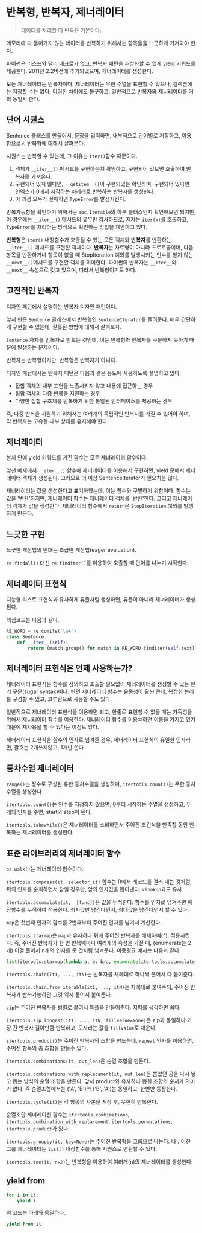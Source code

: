 # 반복형, 반복자, 제너레이터

> 데이터를 처리할 때 반복은 기본이다.

메모리에 다 들어가지 않는 데이터를 반복하기 위해서는 항목들을 느긋하게 가져와야 한다.

파이썬은 리스프와 달리 매크로가 없고, 반복자 패턴을 추상화할 수 있게 yield 키워드를 제공한다. 2011년 2.2버전에 추가되었으며, 제너레이터를 생성한다.

모든 제너레이터는 반복자이다. 제너레이터는 무한 수열을 표현할 수 있으나, 컬렉션에는 저장할 수는 없다. 이러한 차이에도 불구하고, 일반적으로 반복자와 제너레이터를 거의 동일시 한다.

## 단어 시퀀스

Sentence 클래스를 만들어서, 문장을 입력하면, 내부적으로 단어별로 저장하고, 이용함으로써 반복형에 대해서 살펴본다.

시퀀스는 반복할 수 있는데, 그 이유는 ```iter()```함수 때문이다.
1. 객체가 ```__iter__()``` 메서드를 구현하는지 확인하고, 구현되어 있으면 호출하여 반복자를 가져온다.
1. 구현되어 있지 않다면, ```__getitem__()```이 구현되었는 확인하며, 구현되어 있다면 인덱스가 0에서 시작하는 차례래로 반복하는 반복자를 생성한다.
1. 이 과정 모두가 실패하면 `TypeError`를 발생시킨다.

반복가능함을 확인하기 위해서는 `abc.Iterable`의 하부 클래스인지 확인해보면 되지만, 이 경우에는 ```__iter__()``` 메서드의 유무만 검사하므로, 저자는 `iter(x)`를 호출하고, `TypeError`를 처리하는 방식으로 확인하는 방법을 제안하고 있다.

**반복형**은 `iter()` 내장함수가 호출될 수 있는 모든 객체와 **반복자**를 반환하는 ```__iter__()``` 메서드를 구현한 객체이다.
**반복자**는 자료형이 아니라 프로토콜이며, 다음 항목을 반환하거나 항목이 없을 때 StopIteration 예외를 발생시키는 인수를 받지 않는 ```__next__()```메서드를 구현할 객체를 의미한다.
파이썬의 반복자는 ```__iter__```와 ```__next__``` 속성으로 갖고 있으며, 따라서 반복형이기도 하다.

## 고전적인 반복자

디자인 패턴에서 설명하는 반복자 디자인 패턴이다. 

앞서 만든 `Sentence` 클래스에서 반복형인 `SentenceIterator`를 돌려준다. 매우 간단하게 구현할 수 있는데, 잘못된 방법에 대해서 살펴보자.

`Sentence` 자체를 반복자로 만드는 것인데, 이는 반복형과 반복자를 구분하지 못하기 때문에 발생하는 문제이다.

반복자는 반복형이지만, 반복형은 반복자가 아니다.

디자인 패턴에서는 반복자 패턴은 다음과 같은 용도에 사용하도록 설명하고 있다.

* 집합 객체의 내부 표현을 노출시키지 않고 내용에 접근하는 경우
* 집합 객체의 다중 반복을 지원하는 경우
* 다양한 집합 구조체를 반복하기 위한 통일된 인터페이스를 제공하는 경우

즉, 다중 반복을 지원하기 위해서는 여러개의 독립적인 반복자를 가질 수 있어야 하며, 각 반복자는 고유한 내부 상태를 유지해야 한다.

## 제너레이터

본체 안에 yield 키워드를 가진 함수는 모두 제너레이터 함수이다.

앞선 예제에서 ```__iter__()``` 함수에 제너레이터를 이용해서 구현하면, yield 문에서 제너레이터 객체가 생성된다. 그러므로 더 이상 SentenceIterator가 필요치는 않다.

제너레이터는 값을 생성한다고 표기하였는데, 이는 함수와 구별하기 위함이다. 함수는 값을 '반환'하지만, 제너레이터 함수는 제너레이터 객체를 '반환'한다. 그리고 제너레이터 객체가 값을 생성한다. 제너레이터 함수에서 `return`은 `StopIteration` 예외를 발생하게 만든다.

## 느긋한 구현

느긋한 계산법의 반대는 조급한 계산법(eager evaluation).

`re.findall()` 대신 `re.finditer()`를 이용하여 호출할 때 단어를 나누기 시작한다.

## 제너레이터 표현식

지능형 리스트 표현식과 유사하게 튜플처럼 생성하면, 튜플이 아니라 제너레이터가 생성된다.

핵심코드는 다음과 같다.

```python
RE_WORD = re.comile('\w+')
class Sentence:
    def __iter__(self):
        return (match.group() for match in RE_WORD.finditer(self.text))
```

## 제너레이터 표현식은 언제 사용하는가?

제너레이터 표현식은 함수를 정의하고 호출할 필요없이 제너레이터를 생성할 수 있는 편리 구문(sugar syntax)이다. 반면 제너레이터 함수는 융통성이 훨씬 큰데, 복잡한 논리를 구성할 수 있고, 코루틴으로 사용할 수도 있다.

일반적으로 제너레이터 표현식을 이용하면 되고, 한줄로 표현할 수 없을 때는 가독성을 위해서 제너레이터 함수를 이용한다. 제너레이터 함수를 이용ㅉ하면 이름을 가지고 있기 때문에 재사용을 할 수 있다는 이점도 있다.

제너레이터 표현식을 함수의 인자로 넘겨줄 경우, 제너레이터 표현식이 유일한 인자라면, 괄호는 2개쓰지않고, 1개만 쓴다.

## 등차수열 제너레이터

`range()`는 정수로 구성된 유한 등차수열을 생성하며, `itertools.count()`는 무한 등차수열을 생성한다.

`itertools.count()`는 인수를 지정하지 않으면, 0부터 시작하는 수열을 생성하고, 두 개의 인자를 주면, start와 step이 된다.

`itertools.takewhile()`은 제너레이터를 소비하면서 주어진 조건식을 만족할 동안 반복하는 제너레이터를 생성한다.

## 표준 라이브러리의 제너레이터 함수

`os.walk()`는 제너레이터 함수이다.

`itertools.compress(it, selector_it)` 함수는 R에서 레코드를 걸러 내는 것처럼, 뒤의 인자를 순회하면서 참일 경우만, 앞의 인자값을 뽑아낸다. `vlookup`과도 유사

`itertools.accumulate(it,  [func])`은 값을 누적한다. 함수를 인자로 넘겨주면 해당함수를 누적하여 적용한다. 최저값만 남긴다던지, 최대값을 남긴다던지 할 수 있다.

`map`은 첫번째 인자의 함수를 2번째부터 주어진 인자를 넘겨서 계산한다.

`itertools.starmap`은 `map`과 유사하나 뒤에 주어진 반복자를 해체하여(*), 적용시킨다. 즉, 주어진 반복자가 한 번 반복때마다 여러개의 속성을 가질 때, (enumerate는 2개) 이걸 풀어서 n개의 인자를 준 것처럼 넘겨준다. 이동평균 예시는 다음과 같다.

```python
list(iterools.starmap(lambda a, b: b/a, enumerate(itertools.accumulate(sample), 1)))
```

`itertools.chain(it1, ..., itN)`는 반복자를 차례대로 하나씩 풀어서 다 붙여준다.

`itertools.chain.from_iterable(it1, ..., itN)`는 차례대로 붙여주되, 주어진 반복자가 반복가능하면 그것 역시 풀어서 붙여준다.

`zip`는 주어진 반복자를 병렬로 붙여서 튜플을 만들어준다. 지퍼를 생각하면 쉽다.

`itertools.zip_longest(it1, ..., itN, fillvalue=None)`은 zip과 동일하나 가장 긴 반복자 길이만큼 반복하고, 모자라는 값을 `fillvalue`로 채운다.

`itertools.product()`는 주어진 반복자의 조합을 만드는데, `repeat` 인자를 이용하면, 주어진 항목의 총 조합을 만들수 있다.

`itertools.combinations(it, out_len)`은 순열 조합을 만든다.

`itertools.combinations_with_replacement(it, out_len)`은 뽑았던 공을 다시 넣고 뽑는 방식의 순열 조합을 만든다. 앞서 product와 유사하나 뽑힌 조합의 순서가 의미가 없다. 즉 순열조합에서는 ('A', 'B')와 ('B', 'A')는 동일하고, 한번만 등장한다.

`itertools.cycle(it)`은 각 항목의 사본을 저장 후, 무한히 반복한다.

순열조합 제너레이션 함수는 `itertools.combinations`, `itertools.combination_with_replacement`, `itertools.permutations`, `itertools.product`가 있다.

`itertools.groupby(it, key=None)`는 주어진 반복형을 그룹으로 나눈다. 나누어진 그룹 제너레이터는 `list()` 내장함수를 통해 시퀀스로 변환할 수 있다.

`itertools.tee(it, n=2)`는 반복형을 이용하여 여러개(n)의 제너레이터를 생성한다.

## yield from

```python
for i in it:
    yield i
```

위 코드는 아래와 동일하다.

```python
yield from it
```

